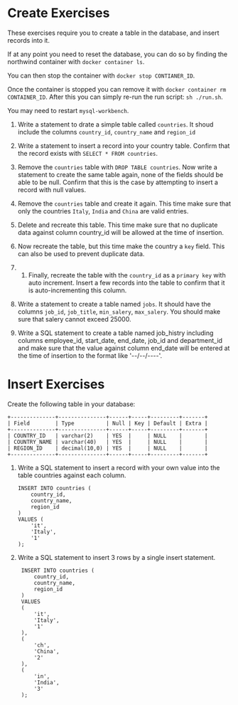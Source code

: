 # Create Exercises

These exercises require you to create a table in the database, and insert records into it.

If at any point you need to reset the database, you can do so by finding the northwind container with `docker container ls`. 

You can then stop the container with `docker stop CONTIANER_ID`. 

Once the container is stopped you can remove it with `docker container rm CONTAINER_ID`. After this you can simply re-run the run script: `sh ./run.sh`. 

You may need to restart `mysql-workbench`.

1. Write a statement to drate a simple table called `countries`. It shoud include the columns `country_id`, `country_name` and `region_id`

1. Write a statement to insert a record into your country table. Confirm that the record exists with `SELECT * FROM countries`.

1. Remove the `countries` table with `DROP TABLE countries`. Now write a statement to create the same table again, none of the fields should be able to be null. Confirm that this is the case by attempting to insert a record with null values.

1. Remove the `countries` table and create it again. This time make sure that only the countries `Italy`, `India` and `China` are valid entries.

1. Delete and recreate this table. This time make sure that no duplicate data against column country_id will be allowed at the time of insertion.

1. Now recreate the table, but this time make the country a `key` field. This can also be used to prevent duplicate data.

1. 1. Finally, recreate the table with the `country_id` as a `primary key` with auto increment. Insert a few records into the table to confirm that it is auto-incrementing this column.

1. Write a statement to create a table named `jobs`. It should have the columns `job_id`, `job_title`, `min_salery`, `max_salery`. You should make sure that salery cannot exceed 25000.

1. Write a SQL statement to create a table named job_histry including columns employee_id, start_date, end_date, job_id and department_id and make sure that the value against column end_date will be entered at the time of insertion to the format like '--/--/----'.


# Insert Exercises

Create the following table in your database:

```
+--------------+---------------+------+-----+---------+-------+
| Field        | Type          | Null | Key | Default | Extra |
+--------------+---------------+------+-----+---------+-------+
| COUNTRY_ID   | varchar(2)    | YES  |     | NULL    |       |
| COUNTRY_NAME | varchar(40)   | YES  |     | NULL    |       |
| REGION_ID    | decimal(10,0) | YES  |     | NULL    |       |
+--------------+---------------+------+-----+---------+-------+
```

1. Write a SQL statement to insert a record with your own value into the table countries against each column.

    ```
    INSERT INTO countries (
        country_id,
        country_name,
        region_id
    ) 
    VALUES (
        'it',
        'Italy',
        '1'
    );
    ```

2. Write a SQL statement to insert 3 rows by a single insert statement.

   ```
    INSERT INTO countries (
        country_id,
        country_name,
        region_id
    ) 
    VALUES 
    (
        'it',
        'Italy',
        '1'
    ),
    (
        'ch',
        'China',
        '2'
    ),
    (
        'in',
        'India',
        '3'
    );
    ```

